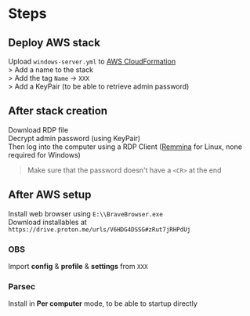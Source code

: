 # Steps

## Deploy AWS stack
Upload `windows-server.yml` to [AWS CloudFormation](https://aws.amazon.com/fr/cloudformation/)  
\> Add a name to the stack  
\> Add the tag `Name` -> `XXX`  
\> Add a KeyPair (to be able to retrieve admin password)


## After stack creation
Download RDP file  
Decrypt admin password (using KeyPair)  
Then log into the computer using a RDP Client ([Remmina](https://remmina.org/) for Linux, none required for Windows)  
> Make sure that the password doesn't have a `<CR>` at the end


## After AWS setup
Install web browser using `E:\\BraveBrowser.exe`  
Download installables at `https://drive.proton.me/urls/V6HDG4DSSG#zRut7jRHPdUj`

### OBS
Import **config** & **profile** & **settings** from `XXX`

### Parsec
Install in **Per computer** mode, to be able to startup directly
